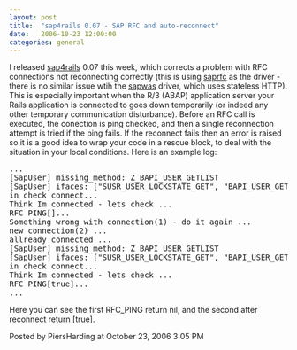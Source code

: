 ```yaml
---
layout: post
title:  "sap4rails 0.07 - SAP RFC and auto-reconnect"
date:   2006-10-23 12:00:00
categories: general
---
```



I released <a href='http://raa.ruby-lang.org/project/sap4rails'>sap4rails</a> 0.07 this week, which corrects a problem with RFC connections not reconnecting correctly (this is using <a href='http://raa.ruby-lang.org/project/saprfc'>saprfc</a> as the driver - there is no similar issue wtih the <a href='http://raa.ruby-lang.org/project/sapwas'>sapwas</a> driver, which uses stateless HTTP).  This is especially important when the R/3 (ABAP) application server your Rails application is connected to goes down temporarily (or indeed any other temporary communication disturbance). Before an RFC call is executed, the conection is ping checked, and then a single reconnection attempt is tried if the ping fails.  If the reconnect fails then an error is raised so it is a good idea to wrap your code in a rescue block, to deal with the situation in your local conditions.  Here is an example log:
</p>
<pre>
...
[SapUser] missing_method: Z_BAPI_USER_GETLIST
[SapUser] ifaces: ["SUSR_USER_LOCKSTATE_GET", "BAPI_USER_GET_DETAIL", "BAPI_USER_UNLOCK", "BAPI_USER_LOCK", "Z_BAPI_USER_GETLIST"]
in check connect...
Think Im connected - lets check ...
RFC PING[]...
Something wrong with connection(1) - do it again ...
new connection(2) ...
allready connected ...
[SapUser] missing_method: Z_BAPI_USER_GETLIST
[SapUser] ifaces: ["SUSR_USER_LOCKSTATE_GET", "BAPI_USER_GET_DETAIL", "BAPI_USER_UNLOCK", "BAPI_USER_LOCK", "Z_BAPI_USER_GETLIST"]
in check connect...
Think Im connected - lets check ...
RFC PING[true]...
...
</pre>
<p>
Here you can see the first RFC_PING return nil, and the second after reconnect return [true]. 
</p>

<div id="a000069more"><div id="more">

</div></div>

<p class="posted">Posted by PiersHarding at October 23, 2006  3:05 PM</p>





